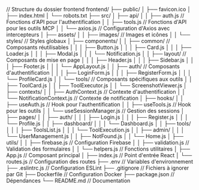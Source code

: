 // Structure du dossier frontend
frontend/
  ├── public/
  │   ├── favicon.ico
  │   ├── index.html
  │   └── robots.txt
  ├── src/
  │   ├── api/
  │   │   ├── auth.js          // Fonctions d'API pour l'authentification
  │   │   ├── tools.js         // Fonctions d'API pour les outils MCP
  │   │   └── axios.js         // Configuration d'Axios avec intercepteurs
  │   ├── assets/
  │   │   ├── images/          // Images et icônes
  │   │   └── styles/          // Styles globaux
  │   ├── components/
  │   │   ├── common/          // Composants réutilisables
  │   │   │   ├── Button.js
  │   │   │   ├── Card.js
  │   │   │   ├── Loader.js
  │   │   │   ├── Modal.js
  │   │   │   └── Notification.js
  │   │   ├── layout/          // Composants de mise en page
  │   │   │   ├── Header.js
  │   │   │   ├── Sidebar.js
  │   │   │   ├── Footer.js
  │   │   │   └── AppLayout.js
  │   │   ├── auth/            // Composants d'authentification
  │   │   │   ├── LoginForm.js
  │   │   │   ├── RegisterForm.js
  │   │   │   └── ProfileCard.js
  │   │   └── tools/           // Composants spécifiques aux outils
  │   │       ├── ToolCard.js
  │   │       ├── ToolExecutor.js
  │   │       └── ScreenshotViewer.js
  │   ├── contexts/
  │   │   ├── AuthContext.js   // Contexte d'authentification
  │   │   └── NotificationContext.js // Contexte de notification
  │   ├── hooks/
  │   │   ├── useAuth.js       // Hook pour l'authentification
  │   │   ├── useTools.js      // Hook pour les outils
  │   │   └── useSessionManager.js // Gestion des sessions
  │   ├── pages/
  │   │   ├── auth/
  │   │   │   ├── Login.js
  │   │   │   ├── Register.js
  │   │   │   └── Profile.js
  │   │   ├── dashboard/
  │   │   │   └── Dashboard.js
  │   │   ├── tools/
  │   │   │   ├── ToolsList.js
  │   │   │   └── ToolExecution.js
  │   │   ├── admin/
  │   │   │   └── UserManagement.js
  │   │   ├── NotFound.js
  │   │   └── Home.js
  │   ├── utils/
  │   │   ├── firebase.js      // Configuration Firebase
  │   │   ├── validation.js    // Validation des formulaires
  │   │   └── helpers.js       // Fonctions utilitaires
  │   ├── App.js               // Composant principal
  │   ├── index.js             // Point d'entrée React
  │   └── routes.js            // Configuration des routes
  ├── .env                     // Variables d'environnement
  ├── .eslintrc.js             // Configuration ESLint
  ├── .gitignore               // Fichiers à ignorer par Git
  ├── Dockerfile               // Configuration Docker
  ├── package.json             // Dépendances
  └── README.md                // Documentation